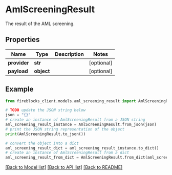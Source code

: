 # AmlScreeningResult

The result of the AML screening.

## Properties

Name | Type | Description | Notes
------------ | ------------- | ------------- | -------------
**provider** | **str** |  | [optional] 
**payload** | **object** |  | [optional] 

## Example

```python
from fireblocks_client.models.aml_screening_result import AmlScreeningResult

# TODO update the JSON string below
json = "{}"
# create an instance of AmlScreeningResult from a JSON string
aml_screening_result_instance = AmlScreeningResult.from_json(json)
# print the JSON string representation of the object
print(AmlScreeningResult.to_json())

# convert the object into a dict
aml_screening_result_dict = aml_screening_result_instance.to_dict()
# create an instance of AmlScreeningResult from a dict
aml_screening_result_from_dict = AmlScreeningResult.from_dict(aml_screening_result_dict)
```
[[Back to Model list]](../README.md#documentation-for-models) [[Back to API list]](../README.md#documentation-for-api-endpoints) [[Back to README]](../README.md)


